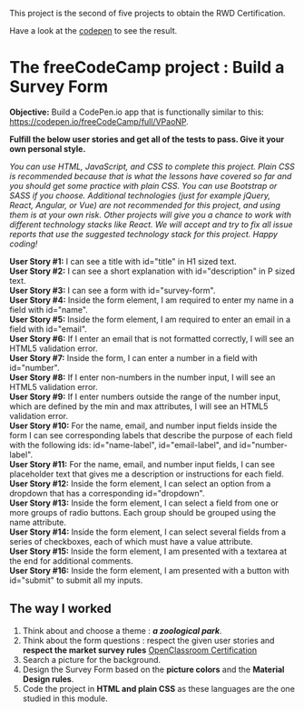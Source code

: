 This project is the second of five projects to obtain the RWD Certification.

Have a look at the [codepen](https://codepen.io/s-manguy/full/NWbgNYP) to see the result.


# The freeCodeCamp project : Build a Survey Form

**Objective:** Build a CodePen.io app that is functionally similar to this: https://codepen.io/freeCodeCamp/full/VPaoNP.



**Fulfill the below user stories and get all of the tests to pass. Give it your own personal style.**



*You can use HTML, JavaScript, and CSS to complete this project. Plain CSS is recommended because that is what the lessons have covered so far and you should get some practice with plain CSS. You can use Bootstrap or SASS if you choose. Additional technologies (just for example jQuery, React, Angular, or Vue) are not recommended for this project, and using them is at your own risk. Other projects will give you a chance to work with different technology stacks like React. We will accept and try to fix all issue reports that use the suggested technology stack for this project. Happy coding!*



**User Story #1:** I can see a title with id="title" in H1 sized text.  
**User Story #2:** I can see a short explanation with id="description" in P sized text.  
**User Story #3:** I can see a form with id="survey-form".  
**User Story #4:** Inside the form element, I am required to enter my name in a field with id="name".  
**User Story #5:** Inside the form element, I am required to enter an email in a field with id="email".  
**User Story #6:** If I enter an email that is not formatted correctly, I will see an HTML5 validation error.  
**User Story #7:** Inside the form, I can enter a number in a field with id="number".  
**User Story #8:** If I enter non-numbers in the number input, I will see an HTML5 validation error.  
**User Story #9:** If I enter numbers outside the range of the number input, which are defined by the min and max attributes, I will see an HTML5 validation error.  
**User Story #10:** For the name, email, and number input fields inside the form I can see corresponding labels that describe the purpose of each field with the following ids: id="name-label", id="email-label", and id="number-label".  
**User Story #11:** For the name, email, and number input fields, I can see placeholder text that gives me a description or instructions for each field.  
**User Story #12:** Inside the form element, I can select an option from a dropdown that has a corresponding id="dropdown".  
**User Story #13:** Inside the form element, I can select a field from one or more groups of radio buttons. Each group should be grouped using the name attribute.  
**User Story #14:** Inside the form element, I can select several fields from a series of checkboxes, each of which must have a value attribute.  
**User Story #15:** Inside the form element, I am presented with a textarea at the end for additional comments.  
**User Story #16:** Inside the form element, I am presented with a button with id="submit" to submit all my inputs.  


## The way I worked
1. Think about and choose a theme : ***a zoological park***.
2. Think about the form questions : respect the given user stories and **respect the market survey rules** [OpenClassroom Certification](https://openclassrooms.com/fr/courses/6067991-realisez-une-etude-de-marche)
3. Search a picture for the background.
4. Design the Survey Form based on the **picture colors** and the **Material Design rules**.
5. Code the project in **HTML and plain CSS** as these languages are the one studied in this module.
